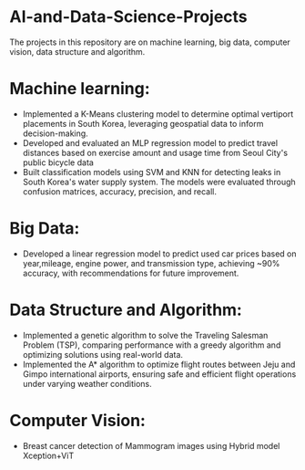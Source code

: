 # AI-and-Data-Science-Projects
The projects in this repository are on machine learning, big data, computer vision, data structure and algorithm.
# Machine learning: 
- Implemented a K-Means clustering model to determine optimal vertiport placements in South Korea, leveraging geospatial data to inform decision-making.
- Developed and evaluated an MLP regression model to predict travel distances based on exercise amount and usage time from Seoul City's public bicycle data
- Built classification models using SVM and KNN for detecting leaks in South Korea's water supply system. The models were evaluated through confusion matrices,
accuracy, precision, and recall.
# Big Data: 
- Developed a linear regression model to predict used car prices based on year,mileage, engine power, and transmission type, achieving ~90% accuracy, with recommendations for future improvement.
# Data Structure and Algorithm: 
- Implemented a genetic algorithm to solve the Traveling Salesman Problem (TSP), comparing performance with a greedy algorithm and optimizing solutions using real-world data.
- Implemented the A* algorithm to optimize flight routes between Jeju and Gimpo international airports, ensuring safe and efficient flight operations under varying weather conditions.
# Computer Vision: 
- Breast cancer detection of Mammogram images using Hybrid model Xception+ViT
